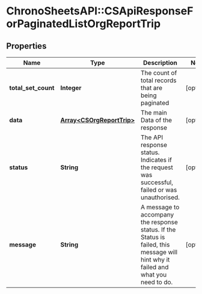 # ChronoSheetsAPI::CSApiResponseForPaginatedListOrgReportTrip

## Properties
Name | Type | Description | Notes
------------ | ------------- | ------------- | -------------
**total_set_count** | **Integer** | The count of total records that are being paginated | [optional] 
**data** | [**Array&lt;CSOrgReportTrip&gt;**](CSOrgReportTrip.md) | The main Data of the response | [optional] 
**status** | **String** | The API response status. Indicates if the request was successful, failed or was unauthorised. | [optional] 
**message** | **String** | A message to accompany the response status.  If the Status is failed, this message will hint why it failed and what you need to do. | [optional] 


